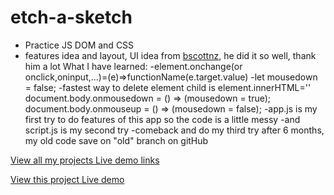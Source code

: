 # etch-a-sketch

- Practice JS DOM and CSS
- features idea and layout, UI idea from <a href="https://github.com/bscottnz/esketch">bscottnz</a>, he did it so well, thank him a lot
  What I have learned:
  -element.onchange(or onclick,oninput,...)=(e)=>functionName(e.target.value)
  -let mousedown = false;
  -fastest way to delete element child is element.innerHTML=''
  document.body.onmousedown = () => (mousedown = true);
  document.body.onmouseup = () => (mousedown = false);
  -app.js is my first try to do features of this app so the code is a little messy
  -and script.js is my second try
  -comeback and do my third try after 6 months, my old code save on "old" branch on gitHub

[View all my projects Live demo links](https://minhhoccode111.github.io/allProjectssLiveDemo/)

[View this project Live demo](https://minhhoccode111.github.io/etchASketchTOP/)
